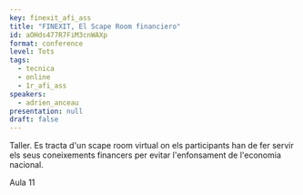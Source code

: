 ```yaml
---
key: finexit_afi_ass
title: "FINEXIT, El Scape Room financiero"
id: aOHds477R7FiM3cnWAXp
format: conference
level: Tots
tags:
  - tecnica
  - online
  - 1r_afi_ass
speakers:
  - adrien_anceau
presentation: null
draft: false
---
```


Taller. Es tracta d'un scape room virtual on els participants han de fer servir els seus coneixements financers per evitar l'enfonsament de l'economia nacional.

Aula 11

